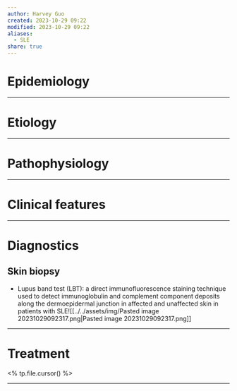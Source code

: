 ```yaml
---
author: Harvey Guo
created: 2023-10-29 09:22
modified: 2023-10-29 09:22
aliases:
  - SLE
share: true
---
```

# Epidemiology


---
# Etiology


---
# Pathophysiology


---
# Clinical features


---
# Diagnostics
## Skin biopsy
- Lupus band test (LBT): a direct immunofluorescence staining technique used to detect immunoglobulin and complement component deposits along the dermoepidermal junction in affected and unaffected skin in patients with SLE![[../../assets/img/Pasted image 20231029092317.png|Pasted image 20231029092317.png]]

---
# Treatment
<% tp.file.cursor() %>

---

